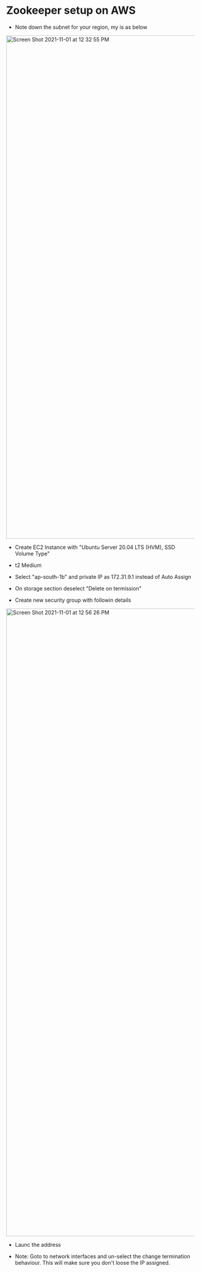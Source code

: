 # Zookeeper setup on AWS

 - Note down the subnet for your region, my is as below

 <img width="1342" alt="Screen Shot 2021-11-01 at 12 32 55 PM" src="https://user-images.githubusercontent.com/23295769/139635736-e88de887-64dc-45b2-89ad-ad2920795cbf.png">

 - Create EC2 Instance with "Ubuntu Server 20.04 LTS (HVM), SSD Volume Type"

 - t2 Medium

 - Select "ap-south-1b" and private  IP as 172.31.9.1 instead of Auto Assign

 - On storage section deselect "Delete on termission"

 - Create new security group with followin details

 <img width="1674" alt="Screen Shot 2021-11-01 at 12 56 26 PM" src="https://user-images.githubusercontent.com/23295769/139636442-e97d382e-4fd6-4977-9873-2d2d516e64b2.png">

- Launc the address

- Note: Goto to network interfaces and un-select the change termination behaviour. This will make sure you don't loose the IP assigned.



